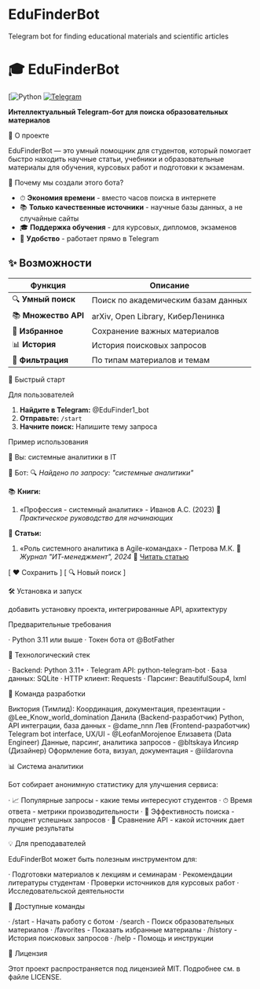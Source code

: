 # EduFinderBot
Telegram bot for finding educational materials and scientific articles
# 🎓 EduFinderBot

[![Python](https://www.python.org/downloads/)
[![Telegram](https://desktop.telegram.org/)](https://telegram.org/android?setln=ru&ysclid=mgzdlmah7o238445997)

**Интеллектуальный Telegram-бот для поиска образовательных материалов**

📖 О проекте

EduFinderBot — это умный помощник для студентов, который помогает быстро находить научные статьи, учебники и образовательные материалы для обучения, курсовых работ и подготовки к экзаменам.

🎯 Почему мы создали этого бота?

- ⏱ **Экономия времени** - вместо часов поиска в интернете
- 📚 **Только качественные источники** - научные базы данных, а не случайные сайты
- 🎓 **Поддержка обучения** - для курсовых, дипломов, экзаменов
- 💬 **Удобство** - работает прямо в Telegram

## ✨ Возможности

| Функция | Описание |
|---------|----------|
| 🔍 **Умный поиск** | Поиск по академическим базам данных |
| 📚 **Множество API** | arXiv, Open Library, КиберЛенинка |
| 💾 **Избранное** | Сохранение важных материалов |
| 📊 **История** | История поисковых запросов |
| 🎯 **Фильтрация** | По типам материалов и темам |

🚀 Быстрый старт

Для пользователей

1. **Найдите в Telegram:** @EduFinder1_bot
2. **Отправьте:** `/start`
3. **Начните поиск:** Напишите тему запроса

Пример использования

👤 Вы: системные аналитики в IT

🤖 Бот: 🔍 *Найдено по запросу: "системные аналитики"*

📚 **Книги:**
1. «Профессия - системный аналитик» - Иванов А.С. (2023)
   📖 _Практическое руководство для начинающих_

📄 **Статьи:**
1. «Роль системного аналитика в Agile-командах» - Петрова М.К.
   🏢 _Журнал "ИТ-менеджмент", 2024_
   🔗 [Читать статью](ссылка)

[ ❤️ Сохранить ] [ 🔍 Новый поиск ]

🛠 Установка и запуск

добавить установку проекта, интегрированные API, архитектуру

Предварительные требования

· Python 3.11 или выше
· Токен бота от @BotFather

🔧 Технологический стек

· Backend: Python 3.11+
· Telegram API: python-telegram-bot
· База данных: SQLite
· HTTP клиент: Requests
· Парсинг: BeautifulSoup4, lxml

👥 Команда разработки

Виктория (Тимлид): Координация, документация, презентации - @Lee_Know_world_domination
Данила (Backend-разработчик) Python, API интеграции, база данных - @dame_nnn
Лев (Frontend-разработчик) Telegram bot interface, UX/UI - @LeofanMorojenoe
Елизавета (Data Engineer) Данные, парсинг, аналитика запросов - @bltskaya
Илсияр (Дизайнер) Оформление бота, визуал, документация - @iildarovna

📊 Система аналитики

Бот собирает анонимную статистику для улучшения сервиса:

· 📈 Популярные запросы - какие темы интересуют студентов
· ⏱ Время ответа - метрики производительности
· 🎯 Эффективность поиска - процент успешных запросов
· 🔧 Сравнение API - какой источник дает лучшие результаты

💡 Для преподавателей

EduFinderBot может быть полезным инструментом для:

· Подготовки материалов к лекциям и семинарам
· Рекомендации литературы студентам
· Проверки источников для курсовых работ
· Исследовательской деятельности

📝 Доступные команды

· /start - Начать работу с ботом
· /search - Поиск образовательных материалов
· /favorites - Показать избранные материалы
· /history - История поисковых запросов
· /help - Помощь и инструкции

📄 Лицензия

Этот проект распространяется под лицензией MIT. Подробнее см. в файле LICENSE.